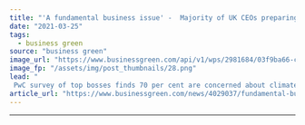 ```yaml
---
title: "'A fundamental business issue' -  Majority of UK CEOs preparing surge in climate-focused investment"
date: "2021-03-25"
tags: 
  - business green
source: "business green"
image_url: "https://www.businessgreen.com/api/v1/wps/2981684/03f9ba66-ca1b-4ee4-9fae-2ada40a1f65a/4/skyscrapers-185x114.png"
image_fp: "/assets/img/post_thumbnails/28.png"
lead: "
 PwC survey of top bosses finds 70 per cent are concerned about climate impacts, but global picture reveals many bosses continue to ignore escalating risks ..."
article_url: "https://www.businessgreen.com/news/4029037/fundamental-business-issue-majority-uk-ceos-preparing-surge-climate-focused-investment"
---
```


---
